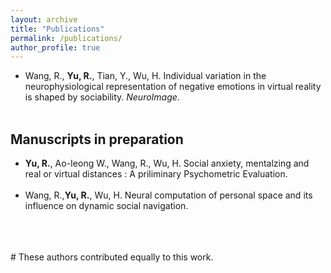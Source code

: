 ```yaml
---
layout: archive
title: "Publications"
permalink: /publications/
author_profile: true
---
```

- Wang, R., **Yu, R.**, Tian, Y., Wu, H. Individual variation in the neurophysiological representation of negative emotions in virtual reality is shaped by sociability. *NeuroImage*. <br><br>

## Manuscripts in preparation

- **Yu, R.**, Ao-Ieong W., Wang, R., Wu, H. Social anxiety, mentalzing and real or virtual distances : A priliminary Psychometric Evaluation. <br><br>
- Wang, R.,**Yu, R.**, Wu, H. Neural computation of personal space and its influence on dynamic social navigation.<br><br>

<br><br>
\# These authors contributed equally to this work.<br>
